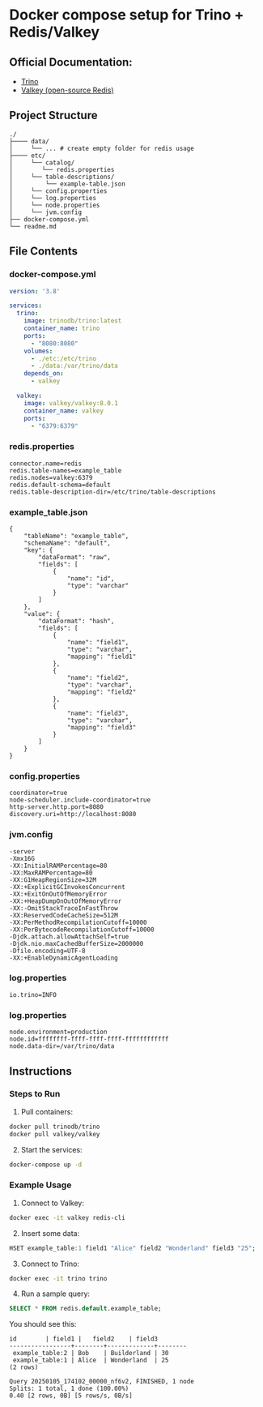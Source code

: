 # Docker compose setup for Trino + Redis/Valkey

## Official Documentation:
- [Trino](https://trino.io/docs/current/connector/redis.html)
- [Valkey (open-source Redis)](https://valkey.io/download/)

## Project Structure

```
./
├──── data/
│     └── ... # create empty folder for redis usage
├──── etc/
│     └── catalog/
│        └── redis.properties
│     └── table-descriptions/
│         └── example-table.json
│     └── config.properties
│     └── log.properties
│     └── node.properties
│     └── jvm.config
├── docker-compose.yml
└── readme.md
```

## File Contents

### docker-compose.yml

```yaml
version: '3.8'

services:
  trino:
    image: trinodb/trino:latest
    container_name: trino
    ports:
      - "8080:8080"
    volumes:
      - ./etc:/etc/trino
      - ./data:/var/trino/data
    depends_on:
      - valkey

  valkey:
    image: valkey/valkey:8.0.1
    container_name: valkey
    ports:
      - "6379:6379"
```

### redis.properties

```properties
connector.name=redis
redis.table-names=example_table
redis.nodes=valkey:6379
redis.default-schema=default
redis.table-description-dir=/etc/trino/table-descriptions
```

### example_table.json

```properties
{
    "tableName": "example_table",
    "schemaName": "default",
    "key": {
        "dataFormat": "raw",
        "fields": [
            {
                "name": "id",
                "type": "varchar"
            }
        ]
    },
    "value": {
        "dataFormat": "hash",
        "fields": [
            {
                "name": "field1",
                "type": "varchar",
                "mapping": "field1"
            },
            {
                "name": "field2",
                "type": "varchar",
                "mapping": "field2"
            },
            {
                "name": "field3",
                "type": "varchar",
                "mapping": "field3"
            }
        ]
    }
}
```

### config.properties

```properties
coordinator=true
node-scheduler.include-coordinator=true
http-server.http.port=8080
discovery.uri=http://localhost:8080
```

### jvm.config

```properties
-server
-Xmx16G
-XX:InitialRAMPercentage=80
-XX:MaxRAMPercentage=80
-XX:G1HeapRegionSize=32M
-XX:+ExplicitGCInvokesConcurrent
-XX:+ExitOnOutOfMemoryError
-XX:+HeapDumpOnOutOfMemoryError
-XX:-OmitStackTraceInFastThrow
-XX:ReservedCodeCacheSize=512M
-XX:PerMethodRecompilationCutoff=10000
-XX:PerBytecodeRecompilationCutoff=10000
-Djdk.attach.allowAttachSelf=true
-Djdk.nio.maxCachedBufferSize=2000000
-Dfile.encoding=UTF-8
-XX:+EnableDynamicAgentLoading
```

### log.properties

```properties
io.trino=INFO
```

### log.properties

```properties
node.environment=production
node.id=ffffffff-ffff-ffff-ffff-ffffffffffff
node.data-dir=/var/trino/data
```

## Instructions

### Steps to Run

1. Pull containers:

```sh
docker pull trinodb/trino
docker pull valkey/valkey
```

2. Start the services:

```sh
docker-compose up -d
```

### Example Usage

1. Connect to Valkey:

```sh
docker exec -it valkey redis-cli
```

2. Insert some data:

```r
HSET example_table:1 field1 "Alice" field2 "Wonderland" field3 "25";
```

3. Connect to Trino:

```sh
docker exec -it trino trino
```

4. Run a sample query:

```sql
SELECT * FROM redis.default.example_table;
```

You should see this:

```
id        | field1 |   field2    | field3 
-----------------+--------+-------------+--------
 example_table:2 | Bob    | Builderland | 30     
 example_table:1 | Alice  | Wonderland  | 25     
(2 rows)

Query 20250105_174102_00000_nf6v2, FINISHED, 1 node
Splits: 1 total, 1 done (100.00%)
0.40 [2 rows, 0B] [5 rows/s, 0B/s]
```